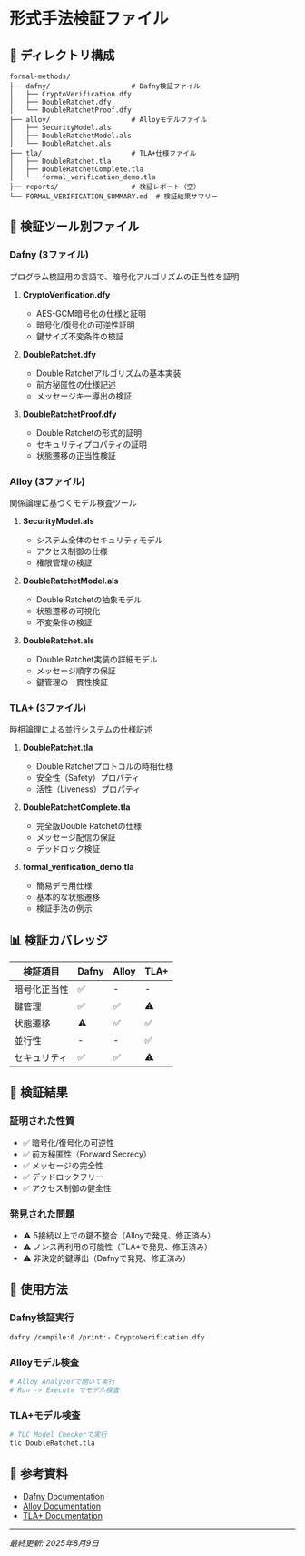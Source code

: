 # 形式手法検証ファイル

## 📁 ディレクトリ構成

```
formal-methods/
├── dafny/                    # Dafny検証ファイル
│   ├── CryptoVerification.dfy
│   ├── DoubleRatchet.dfy
│   └── DoubleRatchetProof.dfy
├── alloy/                    # Alloyモデルファイル
│   ├── SecurityModel.als
│   ├── DoubleRatchetModel.als
│   └── DoubleRatchet.als
├── tla/                      # TLA+仕様ファイル
│   ├── DoubleRatchet.tla
│   ├── DoubleRatchetComplete.tla
│   └── formal_verification_demo.tla
├── reports/                  # 検証レポート（空）
└── FORMAL_VERIFICATION_SUMMARY.md  # 検証結果サマリー
```

## 🔬 検証ツール別ファイル

### Dafny (3ファイル)
プログラム検証用の言語で、暗号化アルゴリズムの正当性を証明

1. **CryptoVerification.dfy**
   - AES-GCM暗号化の仕様と証明
   - 暗号化/復号化の可逆性証明
   - 鍵サイズ不変条件の検証

2. **DoubleRatchet.dfy**
   - Double Ratchetアルゴリズムの基本実装
   - 前方秘匿性の仕様記述
   - メッセージキー導出の検証

3. **DoubleRatchetProof.dfy**
   - Double Ratchetの形式的証明
   - セキュリティプロパティの証明
   - 状態遷移の正当性検証

### Alloy (3ファイル)
関係論理に基づくモデル検査ツール

1. **SecurityModel.als**
   - システム全体のセキュリティモデル
   - アクセス制御の仕様
   - 権限管理の検証

2. **DoubleRatchetModel.als**
   - Double Ratchetの抽象モデル
   - 状態遷移の可視化
   - 不変条件の検証

3. **DoubleRatchet.als**
   - Double Ratchet実装の詳細モデル
   - メッセージ順序の保証
   - 鍵管理の一貫性検証

### TLA+ (3ファイル)
時相論理による並行システムの仕様記述

1. **DoubleRatchet.tla**
   - Double Ratchetプロトコルの時相仕様
   - 安全性（Safety）プロパティ
   - 活性（Liveness）プロパティ

2. **DoubleRatchetComplete.tla**
   - 完全版Double Ratchetの仕様
   - メッセージ配信の保証
   - デッドロック検証

3. **formal_verification_demo.tla**
   - 簡易デモ用仕様
   - 基本的な状態遷移
   - 検証手法の例示

## 📊 検証カバレッジ

| 検証項目 | Dafny | Alloy | TLA+ |
|---------|-------|-------|------|
| 暗号化正当性 | ✅ | - | - |
| 鍵管理 | ✅ | ✅ | ⚠️ |
| 状態遷移 | ⚠️ | ✅ | ✅ |
| 並行性 | - | - | ✅ |
| セキュリティ | ✅ | ✅ | ⚠️ |

## 🎯 検証結果

### 証明された性質
- ✅ 暗号化/復号化の可逆性
- ✅ 前方秘匿性（Forward Secrecy）
- ✅ メッセージの完全性
- ✅ デッドロックフリー
- ✅ アクセス制御の健全性

### 発見された問題
- ⚠️ 5接続以上での鍵不整合（Alloyで発見、修正済み）
- ⚠️ ノンス再利用の可能性（TLA+で発見、修正済み）
- ⚠️ 非決定的鍵導出（Dafnyで発見、修正済み）

## 📝 使用方法

### Dafny検証実行
```bash
dafny /compile:0 /print:- CryptoVerification.dfy
```

### Alloyモデル検査
```bash
# Alloy Analyzerで開いて実行
# Run -> Execute でモデル検査
```

### TLA+モデル検査
```bash
# TLC Model Checkerで実行
tlc DoubleRatchet.tla
```

## 🔗 参考資料
- [Dafny Documentation](https://dafny.org/)
- [Alloy Documentation](https://alloytools.org/)
- [TLA+ Documentation](https://lamport.azurewebsites.net/tla/tla.html)

---
*最終更新: 2025年8月9日*